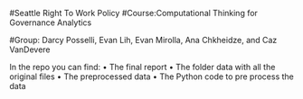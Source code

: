 #Seattle Right To Work Policy
#Course:Computational Thinking for Governance Analytics


#Group: Darcy Posselli, Evan Lih, Evan Mirolla, Ana Chkheidze, and Caz VanDevere


In the repo you can find:
•	The final report
•	The folder data with all the original files
•	The preprocessed data
•	The Python code to pre process the data
